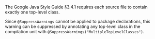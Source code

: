 The Google Java Style Guide §3.4.1 requires each source file to contain exactly
one top-level class.

Since `@SuppressWarnings` cannot be applied to package declarations, this
warning can be suppressed by annotating any top-level class in the compilation
unit with `@SuppressWarnings("MultipleTopLevelClasses")`.
